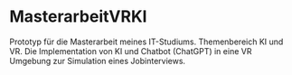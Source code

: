 # MasterarbeitVRKI
Prototyp für die Masterarbeit meines IT-Studiums. Themenbereich KI und VR. Die Implementation von KI und Chatbot (ChatGPT) in eine VR Umgebung zur Simulation eines Jobinterviews.
